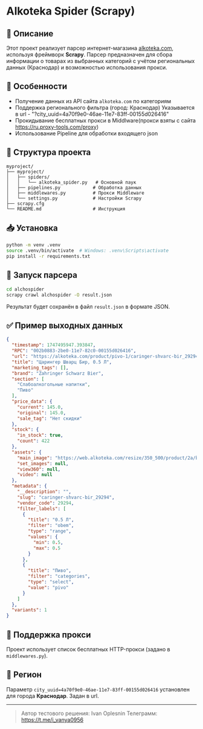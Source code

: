 # Alkoteka Spider (Scrapy)

## 📌 Описание
Этот проект реализует парсер интернет-магазина [alkoteka.com](https://alkoteka.com), используя фреймворк **Scrapy**. Парсер предназначен для сбора информации о товарах из выбранных категорий с учётом региональных данных (Краснодар) и возможностью использования прокси.

## 🔧 Особенности
- Получение данных из API сайта `alkoteka.com` по категориям
- Поддержка регионального фильтра (город: Краснодар) Указывается в url - "?city_uuid=4a70f9e0-46ae-11e7-83ff-00155d026416"
- Прокидывание бесплатных прокси в Middlware(прокси взяты с сайта https://ru.proxy-tools.com/proxy)
- Использование Pipeline для обработки входящего json

## 📁 Структура проекта
```
myproject/
├── myproject/
│   ├── spiders/
│   │   └── alkoteka_spider.py   # Основной паук
│   ├── pipelines.py            # Обработка данных
│   ├── middlewares.py          # Прокси Middleware
│   └── settings.py             # Настройки Scrapy
├── scrapy.cfg
└── README.md                   # Инструкция
```

## 📥 Установка
```bash
python -m venv .venv
source .venv/bin/activate  # Windows: .venv\Scripts\activate
pip install -r requirements.txt
```

## 🚀 Запуск парсера
```bash
cd alchospider
scrapy crawl alchospider -O result.json
```
Результат будет сохранён в файл `result.json` в формате JSON.

## ✅ Пример выходных данных
```json
{
  "timestamp": 1747495947.393847,
  "RPC": "002b0883-2be0-11e7-82c0-00155d026416",
  "url": "https://alkoteka.com/product/pivo-1/caringer-shvarc-bir_29294",
  "title": "Царингер Шварц Бир, 0.5 Л",
  "marketing_tags": [],
  "brand": "Zahringer Schwarz Bier",
  "section": [
    "Слабоалкогольные напитки",
    "Пиво"
  ],
  "price_data": {
    "current": 145.0,
    "original": 145.0,
    "sale_tag": "Нет скидки"
  },
  "stock": {
    "in_stock": true,
    "count": 422
  },
  "assets": {
    "main_image": "https://web.alkoteka.com/resize/350_500/product/2a/b7/29294_image.png",
    "set_images": null,
    "view360": null,
    "video": null
  },
  "metadata": {
    "__description": "",
    "slug": "caringer-shvarc-bir_29294",
    "vendor_code": 29294,
    "filter_labels": [
      {
        "title": "0.5 Л",
        "filter": "obem",
        "type": "range",
        "values": {
          "min": 0.5,
          "max": 0.5
        }
      },
      {
        "title": "Пиво",
        "filter": "categories",
        "type": "select",
        "value": "pivo"
      }
    ]
  },
  "variants": 1
}


```

## 🔐 Поддержка прокси
Проект использует список бесплатных HTTP-прокси (задано в `middlewares.py`).

## 📍 Регион
Параметр `city_uuid=4a70f9e0-46ae-11e7-83ff-00155d026416` установлен для города **Краснодар**. Задан в url.


---

> Автор тестового решения: Ivan Oplesnin
> Телеграмм: https://t.me/i_vanya0956
